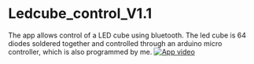 # Ledcube_control_V1.1
The app allows control of a LED cube using bluetooth. The led cube is 64 diodes soldered together and controlled through an arduino micro controller, which is also programmed by me.
[![App video](https://user-images.githubusercontent.com/25284066/43045163-f92089ce-8dbb-11e8-9fae-f08605e0998d.png)](https://youtube.com/watch?v=fqdlcSxo8Lk "App video")

